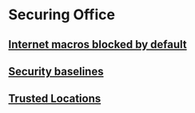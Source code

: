 # Securing Office
## [Internet macros blocked by default](internet-macros-blocked.md)
## [Security baselines](https://techcommunity.microsoft.com/t5/microsoft-security-baselines/bg-p/Microsoft-Security-Baselines)
## [Trusted Locations](trusted-locations.md)
